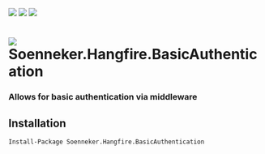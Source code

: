 [![](https://img.shields.io/nuget/v/Soenneker.Hangfire.BasicAuthentication.svg?style=for-the-badge)](https://www.nuget.org/packages/Soenneker.Hangfire.BasicAuthentication/)
[![](https://img.shields.io/github/actions/workflow/status/soenneker/soenneker.hangfire.basicauthentication/publish.yml?style=for-the-badge)](https://github.com/soenneker/soenneker.hangfire.basicauthentication/actions/workflows/publish.yml)
[![](https://img.shields.io/nuget/dt/Soenneker.Hangfire.BasicAuthentication.svg?style=for-the-badge)](https://www.nuget.org/packages/Soenneker.Hangfire.BasicAuthentication/)

# ![]({Package:Icon75x75}) Soenneker.Hangfire.BasicAuthentication
### Allows for basic authentication via middleware

## Installation

```
Install-Package Soenneker.Hangfire.BasicAuthentication
```
